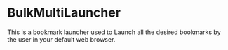 # BulkMultiLauncher
This is a bookmark launcher used to Launch all the desired bookmarks by the user in your default web browser.
